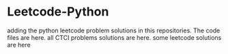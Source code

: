 # Leetcode-Python
adding the python leetcode problem solutions in this repositories. 
The code files are here.
all CTCI problems solutions are here.
some leetcode solutions are here




























































































































































































































































































































































































































































































































































































































































































































